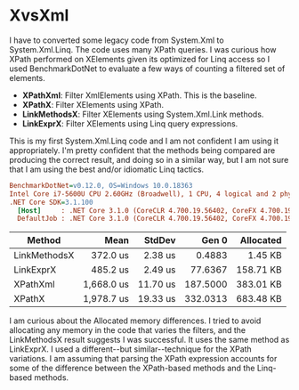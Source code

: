﻿# XvsXml

I have to converted some legacy code from System.Xml to System.Xml.Linq. The code uses many XPath queries. I was curious how XPath performed on XElements given its optimized for Linq access so I used BenchmarkDotNet to evaluate a few ways of counting a filtered set of elements.

- **XPathXml**: Filter XmlElements using XPath. This is the baseline.
- **XPathX**: Filter XElements using XPath.
- **LinkMethodsX**: Filter XElements using System.Xml.Link methods.
- **LinkExprX**: Filter XElements using Linq query expressions.

This is my first System.Xml.Linq code and I am not confident I am using it appropriately. I'm pretty confident that the methods being compared are producing the correct result, and doing so in a similar way, but I am not sure that I am using the best and/or idiomatic Linq tactics.

``` ini
BenchmarkDotNet=v0.12.0, OS=Windows 10.0.18363
Intel Core i7-5600U CPU 2.60GHz (Broadwell), 1 CPU, 4 logical and 2 physical cores
.NET Core SDK=3.1.100
  [Host]     : .NET Core 3.1.0 (CoreCLR 4.700.19.56402, CoreFX 4.700.19.56404), X64 RyuJIT
  DefaultJob : .NET Core 3.1.0 (CoreCLR 4.700.19.56402, CoreFX 4.700.19.56404), X64 RyuJIT
```
|       Method |       Mean |   StdDev |    Gen 0 | Allocated |
|------------- |-----------:|---------:|---------:|----------:|
| LinkMethodsX |   372.0 us |  2.38 us |   0.4883 |   1.45 KB |
|    LinkExprX |   485.2 us |  2.49 us |  77.6367 | 158.71 KB |
|     XPathXml | 1,668.0 us | 11.70 us | 187.5000 | 383.01 KB |
|       XPathX | 1,978.7 us | 19.33 us | 332.0313 | 683.48 KB |

I am curious about the Allocated memory differences. I tried to avoid allocating any memory in the code that varies the filters, and the LinkMethodsX result suggests I was successful. It uses the same method as LinkExprX. I used a different--but similar--technique for the XPath variations. I am assuming that parsing the XPath expression accounts for some of the difference between the XPath-based methods and the Linq-based methods.